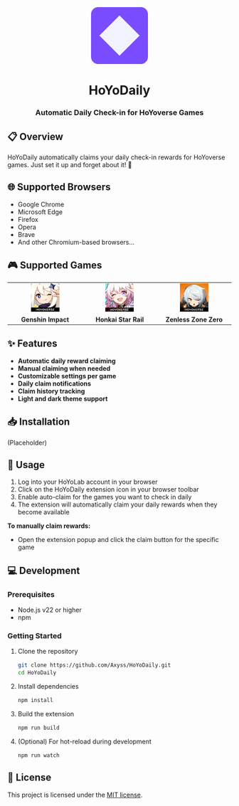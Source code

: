 <p align="center">
  <img src="./public/icon128.png" alt="HoYoDaily Logo" width="128"/>
</p>

<h1 align="center">HoYoDaily</h1>
<h3 align="center">Automatic Daily Check-in for HoYoverse Games</h3>


## 📋 Overview

HoYoDaily automatically claims your daily check-in rewards for HoYoverse games. 
Just set it up and forget about it! 🚀
## 🌐 Supported Browsers

- Google Chrome
- Microsoft Edge
- Firefox
- Opera
- Brave
- And other Chromium-based browsers...

## 🎮 Supported Games

<table>
  <tr>
    <td align="center" width="200"><img src="./src/assets/genshin-icon.webp" alt="Genshin Impact" width="64" /></td>
    <td align="center" width="200"><img src="./src/assets/hsr-icon.webp" alt="Honkai Star Rail" width="64" /></td>
    <td align="center" width="200"><img src="./src/assets/zzz-icon.webp" alt="Zenless Zone Zero" width="64" /></td>
  </tr>
  <tr>
    <td align="center"><b>Genshin Impact</b></td>
    <td align="center"><b>Honkai Star Rail</b></td>
    <td align="center"><b>Zenless Zone Zero</b></td>
  </tr>
</table>

## ✨ Features

- **Automatic daily reward claiming**
- **Manual claiming when needed**
- **Customizable settings per game**
- **Daily claim notifications**
- **Claim history tracking**
- **Light and dark theme support**

## 📥 Installation

(Placeholder)

## 🚀 Usage

1. Log into your HoYoLab account in your browser
2. Click on the HoYoDaily extension icon in your browser toolbar
3. Enable auto-claim for the games you want to check in daily
4. The extension will automatically claim your daily rewards when they become available

**To manually claim rewards:**
- Open the extension popup and click the claim button for the specific game

## 💻 Development

### Prerequisites
- Node.js v22 or higher
- npm

### Getting Started

1. Clone the repository
   ```bash
   git clone https://github.com/Axyss/HoYoDaily.git
   cd HoYoDaily
   ```

2. Install dependencies
   ```bash
   npm install
   ```
   
3. Build the extension
   ```bash
   npm run build
   ```

4. (Optional) For hot-reload during development
   ```bash
   npm run watch
   ```

## 📄 License

This project is licensed under the [MIT license](LICENSE).

